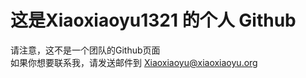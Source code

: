  # 这是Xiaoxiaoyu1321 的个人 Github   
 请注意，这不是一个团队的Github页面  
 如果你想要联系我，请发送邮件到 Xiaoxiaoyu@xiaoxiaoyu.org   
 
